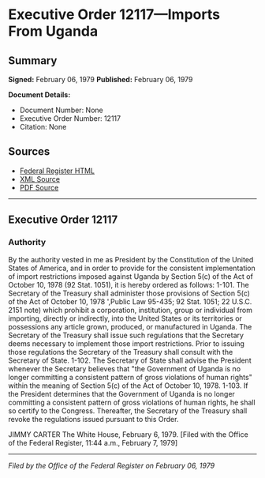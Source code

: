 # Executive Order 12117—Imports From Uganda

## Summary

**Signed:** February 06, 1979
**Published:** February 06, 1979

**Document Details:**
- Document Number: None
- Executive Order Number: 12117
- Citation: None

## Sources
- [Federal Register HTML](https://www.presidency.ucsb.edu/documents/executive-order-12117-imports-from-uganda)
- [XML Source](None)
- [PDF Source](None)

---

## Executive Order 12117

### Authority

By the authority vested in me as President by the Constitution of the United States of America, and in order to provide for the consistent implementation of import restrictions imposed against Uganda by Section 5(c) of the Act of October 10, 1978 (92 Stat. 1051), it is hereby ordered as follows:
1-101. The Secretary of the Treasury shall administer those provisions of Section 5(c) of the Act of October 10, 1978 ',Public Law 95-435; 92 Stat. 1051; 22 U.S.C. 2151 note) which prohibit a corporation, institution, group or individual from importing, directly or indirectly, into the United States or its territories or possessions any article grown, produced, or manufactured in Uganda. The Secretary of the Treasury shall issue such regulations that the Secretary deems necessary to implement those import restrictions. Prior to issuing those regulations the Secretary of the Treasury shall consult with the Secretary of State.
1-102. The Secretary of State shall advise the President whenever the Secretary believes that "the Government of Uganda is no longer committing a consistent pattern of gross violations of human rights" within the meaning of Section 5(c) of the Act of October 10, 1978.
1-103. If the President determines that the Government of Uganda is no longer committing a consistent pattern of gross violations of human rights, he shall so certify to the Congress. Thereafter, the Secretary of the Treasury shall revoke the regulations issued pursuant to this Order.

JIMMY CARTER
The White House,
February 6, 1979.
[Filed with the Office of the Federal Register, 11:44 a.m., February 7, 1979]

---

*Filed by the Office of the Federal Register on February 06, 1979*
